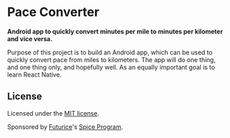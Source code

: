 # Pace Converter

**Android app to quickly convert minutes per mile to minutes per kilometer and vice versa.**

Purpose of this project is to build an Android app, which can be used to quickly convert pace from miles to kilometers. The app will do one thing, and one thing only, and hopefully well. As an equally important goal is to learn React Native.

## License

Licensed under the [MIT license](http://opensource.org/licenses/MIT).

Sponsored by [Futurice](http://futurice.com)'s [Spice Program](http://spiceprogram.org/oss-sponsorship/).
